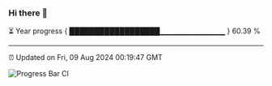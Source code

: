 ### Hi there 👋

⏳ Year progress { ██████████████████▁▁▁▁▁▁▁▁▁▁▁▁ } 60.39 %

---

⏰ Updated on Fri, 09 Aug 2024 00:19:47 GMT

![Progress Bar CI](https://github.com/liununu/liununu/workflows/Progress%20Bar%20CI/badge.svg)
